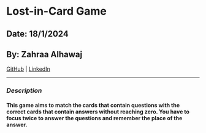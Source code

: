 # Lost-in-Card Game

## Date: 18/1/2024

## By: Zahraa Alhawaj

[GitHub](https://github.com/ZahraaAlhawaj) | [LinkedIn](https://www.linkedin.com/in/zahraa-alhawaj-9a74a8230)

---

### **_Description_**

#### This game aims to match the cards that contain questions with the correct cards that contain answers without reaching zero. You have to focus twice to answer the questions and remember the place of the answer.
